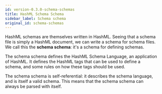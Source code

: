 ```yaml
---
id: version-0.3.0-schema-schemas
title: HashML Schema Schema
sidebar_label: Schema schema
original_id: schema-schemas
---
```


HashML schemas are themselves written in HashML. Seeing that a schema file is simply a HashML document, we can write a schema for schema files. We call this the **schema schema**: it's a schema for defining schemas.

The schema schema defines the HashML Schema Language, an application of HashML. It defines the HashML tags that can be used to define a schema, and some rules on how these tags should be used.

The schema schema is self-referential: it describes the schema language, and is itself a valid schema. This means that the schema schema can always be parsed with itself.
